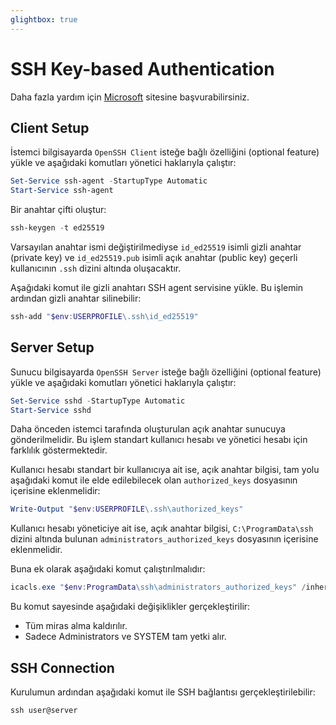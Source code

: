 ```yaml
---
glightbox: true
---
```


# SSH Key-based Authentication

Daha fazla yardım için [Microsoft](https://learn.microsoft.com/en-us/windows-server/administration/openssh/openssh_keymanagement) sitesine başvurabilirsiniz.

## Client Setup

İstemci bilgisayarda `OpenSSH Client` isteğe bağlı özelliğini (optional feature) yükle ve aşağıdaki komutları yönetici haklarıyla çalıştır:

```powershell
Set-Service ssh-agent -StartupType Automatic
Start-Service ssh-agent
```

Bir anahtar çifti oluştur:

```powershell
ssh-keygen -t ed25519
```

Varsayılan anahtar ismi değiştirilmediyse `id_ed25519` isimli gizli anahtar (private key) ve `id_ed25519.pub` isimli açık anahtar (public key) geçerli kullanıcının `.ssh` dizini altında oluşacaktır.

Aşağıdaki komut ile gizli anahtarı SSH agent servisine yükle. Bu işlemin ardından gizli anahtar silinebilir:

```powershell
ssh-add "$env:USERPROFILE\.ssh\id_ed25519"
```

## Server Setup

Sunucu bilgisayarda `OpenSSH Server` isteğe bağlı özelliğini (optional feature) yükle ve aşağıdaki komutları yönetici haklarıyla çalıştır:

```powershell
Set-Service sshd -StartupType Automatic
Start-Service sshd
```

Daha önceden istemci tarafında oluşturulan açık anahtar sunucuya gönderilmelidir. Bu işlem standart kullanıcı hesabı ve yönetici hesabı için farklılık göstermektedir.

Kullanıcı hesabı standart bir kullanıcıya ait ise, açık anahtar bilgisi, tam yolu aşağıdaki komut ile elde edilebilecek olan `authorized_keys` dosyasının içerisine eklenmelidir:

```powershell
Write-Output "$env:USERPROFILE\.ssh\authorized_keys"
```

Kullanıcı hesabı yöneticiye ait ise, açık anahtar bilgisi, `C:\ProgramData\ssh` dizini altında bulunan `administrators_authorized_keys` dosyasının içerisine eklenmelidir.

Buna ek olarak aşağıdaki komut çalıştırılmalıdır:

```powershell
icacls.exe "$env:ProgramData\ssh\administrators_authorized_keys" /inheritance:r /grant "Administrators:F" /grant "SYSTEM:F"
```

Bu komut sayesinde aşağıdaki değişiklikler gerçekleştirilir:

* Tüm miras alma kaldırılır.
* Sadece Administrators ve SYSTEM tam yetki alır.

## SSH Connection

Kurulumun ardından aşağıdaki komut ile SSH bağlantısı gerçekleştirilebilir:

```powershell
ssh user@server
```
